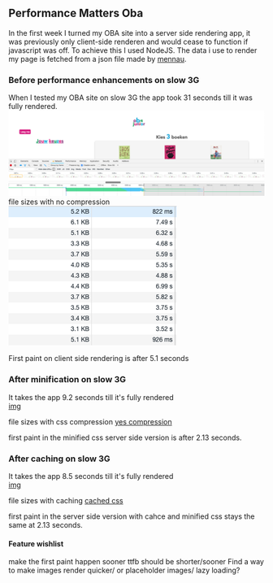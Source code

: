 ## Performance Matters Oba 

In the first week I turned my OBA site into a server side rendering app, it was previously only client-side renderen and would cease to function if javascript was off. To achieve this I used NodeJS.
The data i use to render my page is fetched from a json file made by [mennau]([https://github.com/Mennauu).



### Before performance enhancements on slow 3G
When I tested my OBA site on slow 3G the app took 31 seconds till it was fully rendered.  
![img](src/img/zero_lijn.png)
file sizes with no compression
![no compression](/src/img/zero.png)

First paint on client side rendering is after 5.1 seconds

### After minification on slow 3G
It takes the app 9.2 seconds till it's fully rendered  
[img](/src/img/mini_lijn.png)

file sizes with css compression
[yes compression](/src/img/minified.png)

first paint in the minified css server side version is after 2.13 seconds.

### After caching on slow 3G
It takes the app 8.5 seconds till it's fully rendered   
[img](/src/img/cache_lijn.png)

file sizes with caching
[cached css](/src/img/cached.png)

first paint in the server side version with cahce and minified css stays the same at 2.13 seconds.

#### Feature wishlist
  make the first paint happen sooner
  ttfb should be shorter/sooner
  Find a way to make images render quicker/ or placeholder images/ lazy loading?


<!-- Add a link to your live demo in Github Pages 🌐-->
